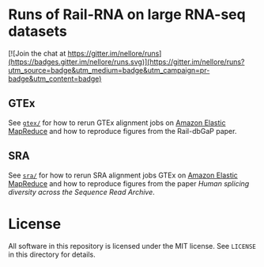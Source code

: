 # Runs of Rail-RNA on large RNA-seq datasets

[![Join the chat at https://gitter.im/nellore/runs](https://badges.gitter.im/nellore/runs.svg)](https://gitter.im/nellore/runs?utm_source=badge&utm_medium=badge&utm_campaign=pr-badge&utm_content=badge)

## GTEx
See [`gtex/`](gtex/) for how to rerun GTEx alignment jobs on [Amazon Elastic MapReduce](https://aws.amazon.com/elasticmapreduce/) and how to reproduce figures from the Rail-dbGaP paper.

## SRA
See [`sra/`](sra/) for how to rerun SRA alignment jobs GTEx on [Amazon Elastic MapReduce](https://aws.amazon.com/elasticmapreduce/) and how to reproduce figures from the paper *Human splicing diversity across the Sequence Read Archive*.

# License

All software in this repository is licensed under the MIT license. See `LICENSE` in this directory for details.

